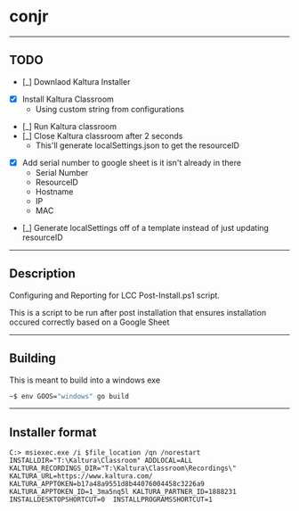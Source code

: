 # conjr

---------------------------

## TODO 

- [_] Downlaod Kaltura Installer
- [x] Install Kaltura Classroom
    - Using custom string from configurations
- [_] Run Kaltura classroom
- [_] Close Kaltura classroom after 2 seconds
    - This'll generate localSettings.json to get the resourceID
- [x] Add serial number to google sheet is it isn't already in there
    - Serial Number
    - ResourceID
    - Hostname
    - IP 
    - MAC
- [_] Generate localSettings off of a template instead of just updating resourceID

------------------------------

## Description

Configuring and Reporting for LCC Post-Install.ps1 script. 

This is a script to be run after post installation that ensures installation occured correctly based on a Google Sheet

---------------------------

## Building 

This is meant to build into a windows exe

```sh
~$ env GOOS="windows" go build 
```

--------------------

## Installer format 

```
C:> msiexec.exe /i $file_location /qn /norestart INSTALLDIR="T:\Kaltura\Classroom" ADDLOCAL=ALL KALTURA_RECORDINGS_DIR="T:\Kaltura\Classroom\Recordings\" KALTURA_URL=https://www.kaltura.com/ KALTURA_APPTOKEN=b17a48a9551d8b44076004458c3226a9 KALTURA_APPTOKEN_ID=1_3ma5nq5l KALTURA_PARTNER_ID=1888231 INSTALLDESKTOPSHORTCUT=0  INSTALLPROGRAMSSHORTCUT=1
```
